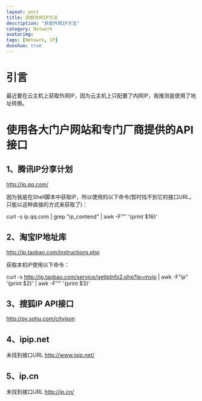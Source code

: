 ```yaml
---
layout: post
title: 获取外网IP方法
description: "获取外网IP方法"
category: Network
avatarimg:
tags: [Netowrk, IP]
duoshuo: true
---
```


# 引言
最近要在云主机上获取外网IP，因为云主机上只配置了内网IP，我推测是使用了地址转换。

# 使用各大门户网站和专门厂商提供的API接口

## 1、腾讯IP分享计划
http://ip.qq.com/

因为我是在Shell脚本中获取IP，所以使用的以下命令(暂时找不到它的接口URL，只能以这种直接的方式来获取了)：
> 
curl -s  ip.qq.com | grep "ip_contend" | awk -F'"' '{print $16}'

## 2、淘宝IP地址库
http://ip.taobao.com/instructions.php


获取本机IP使用以下命令：
> 
curl -s  http://ip.taobao.com/service/getIpInfo2.php?ip=myip | awk -F"ip" '{print $2}' | awk -F'"' '{print $3}'

## 3、搜狐IP API接口
http://pv.sohu.com/cityjson

## 4、ipip.net
未找到接口URL
http://www.ipip.net/

## 5、ip.cn
未找到接口URL
http://ip.cn/


